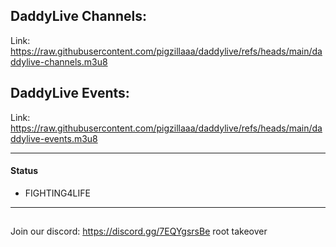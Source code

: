 ## DaddyLive Channels:
Link: https://raw.githubusercontent.com/pigzillaaa/daddylive/refs/heads/main/daddylive-channels.m3u8

## DaddyLive Events:
Link: https://raw.githubusercontent.com/pigzillaaa/daddylive/refs/heads/main/daddylive-events.m3u8

---

#### Status
* FIGHTING4LIFE
---

##
Join our discord: https://discord.gg/7EQYgsrsBe
root takeover 
